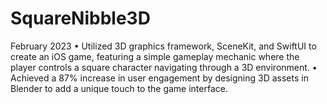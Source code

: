 # SquareNibble3D
February 2023
• Utilized 3D graphics framework, SceneKit, and SwiftUI to create an iOS game, featuring a simple gameplay mechanic where the player controls a square character navigating through a 3D environment.
• Achieved a 87% increase in user engagement by designing 3D assets in Blender to add a unique touch to the game interface.
